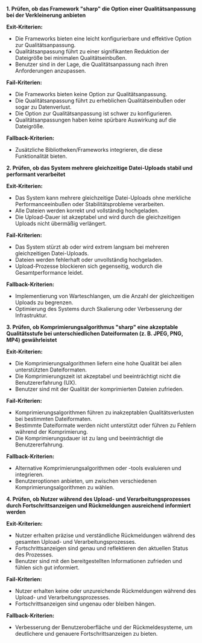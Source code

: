 **1. Prüfen, ob das Framework "sharp" die Option einer Qualitätsanpassung bei der Verkleinerung anbieten**

**Exit-Kriterien:**

- Die Frameworks bieten eine leicht konfigurierbare und effektive Option zur Qualitätsanpassung.
- Qualitätsanpassung führt zu einer signifikanten Reduktion der Dateigröße bei minimalen Qualitätseinbußen.
- Benutzer sind in der Lage, die Qualitätsanpassung nach ihren Anforderungen anzupassen.

**Fail-Kriterien:**

- Die Frameworks bieten keine Option zur Qualitätsanpassung.
- Die Qualitätsanpassung führt zu erheblichen Qualitätseinbußen oder sogar zu Datenverlust.
- Die Option zur Qualitätsanpassung ist schwer zu konfigurieren.
- Qualitätsanpassungen haben keine spürbare Auswirkung auf die Dateigröße.

**Fallback-Kriterien:**

- Zusätzliche Bibliotheken/Frameworks integrieren, die diese Funktionalität bieten.

**2. Prüfen, ob das System mehrere gleichzeitige Datei-Uploads stabil und performant verarbeitet**

**Exit-Kriterien:**

- Das System kann mehrere gleichzeitige Datei-Uploads ohne merkliche Performanceeinbußen oder Stabilitätsprobleme verarbeiten.
- Alle Dateien werden korrekt und vollständig hochgeladen.
- Die Upload-Dauer ist akzeptabel und wird durch die gleichzeitigen Uploads nicht übermäßig verlängert.

**Fail-Kriterien:**

- Das System stürzt ab oder wird extrem langsam bei mehreren gleichzeitigen Datei-Uploads.
- Dateien werden fehlerhaft oder unvollständig hochgeladen.
- Upload-Prozesse blockieren sich gegenseitig, wodurch die Gesamtperformance leidet.
  
**Fallback-Kriterien:**

- Implementierung von Warteschlangen, um die Anzahl der gleichzeitigen Uploads zu begrenzen.
- Optimierung des Systems durch Skalierung oder Verbesserung der Infrastruktur.

**3. Prüfen, ob Komprimierungsalgorithmus "sharp" eine akzeptable Qualitätsstufe bei unterschiedlichen Dateiformaten (z. B. JPEG, PNG, MP4) gewährleistet**

**Exit-Kriterien:**

- Die Komprimierungsalgorithmen liefern eine hohe Qualität bei allen unterstützten Dateiformaten.
- Die Komprimierungszeit ist akzeptabel und beeinträchtigt nicht die Benutzererfahrung (UX).
- Benutzer sind mit der Qualität der komprimierten Dateien zufrieden.

**Fail-Kriterien:**

- Komprimierungsalgorithmen führen zu inakzeptablen Qualitätsverlusten bei bestimmten Dateiformaten.
- Bestimmte Dateiformate werden nicht unterstützt oder führen zu Fehlern während der Komprimierung.
- Die Komprimierungsdauer ist zu lang und beeinträchtigt die Benutzererfahrung.
  
**Fallback-Kriterien:**

- Alternative Komprimierungsalgorithmen oder -tools evaluieren und integrieren.
- Benutzeroptionen anbieten, um zwischen verschiedenen Komprimierungsalgorithmen zu wählen.

**4. Prüfen, ob Nutzer während des Upload- und Verarbeitungsprozesses durch Fortschrittsanzeigen und Rückmeldungen ausreichend informiert werden**

**Exit-Kriterien:**

- Nutzer erhalten präzise und verständliche Rückmeldungen während des gesamten Upload- und Verarbeitungsprozesses.
- Fortschrittsanzeigen sind genau und reflektieren den aktuellen Status des Prozesses.
- Benutzer sind mit den bereitgestellten Informationen zufrieden und fühlen sich gut informiert.
  
**Fail-Kriterien:**

- Nutzer erhalten keine oder unzureichende Rückmeldungen während des Upload- und Verarbeitungsprozesses.
- Fortschrittsanzeigen sind ungenau oder bleiben hängen.
  
**Fallback-Kriterien:**

- Verbesserung der Benutzeroberfläche und der Rückmeldesysteme, um deutlichere und genauere Fortschrittsanzeigen zu bieten.
